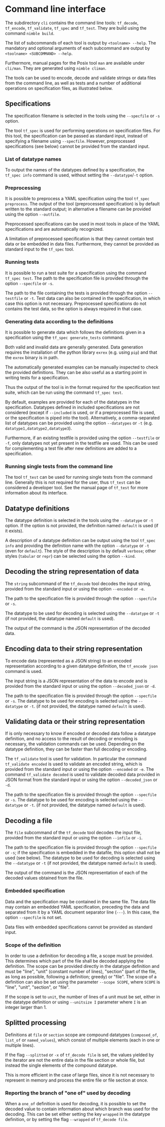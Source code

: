 # Command line interface

The subdirectory `cli` contains the command line tools: `tf_decode`,
`tf_encode`, `tf_validate`, `tf_spec` and `tf_test`.
They are build using the command `nimble build`.

The list of subcommands of each tool is output by `<toolname> --help`.
The mandatory and optional arguments of each subcommand are output by
`<toolname> <SUBCOMMAND> --help`.

Furthermore, manual pages for the Posix tool `man` are available under
`cli/man`. They are generated using `nimble climan`.

The tools can be used to encode, decode and validate strings or data files
from the command line, as well as tests and a number of additional
operations on specification files, as illustrated below.

## Specifications

The specification filename is selected in the tools using the `--specfile`
or `-s` option.

The tool `tf_spec` is used for performing operations
on specification files. For this tool, the specification can be
passed as standard input, instead of specifying a filename
using `--specfile`. However, preprocessed
specifications (see below) cannot be provided from the standard input.

### List of datatype names

To output the names of the datatypes defined by a specification,
the `tf_spec info` command is used, without setting the
`--datatype`/`-t` option.

### Preprocessing

It is possible to preprocess a YAML specification using the tool
`tf_spec preprocess`. The output of the tool (preprocessed
specification) is by default written to the standard output; in alternative
a filename can be provided using the option `--outfile`.

Preprocessed specifications can be used in most tools in place
of the YAML specifications and are automatically
recognized.

A limitation of preprocessed specification is that they cannot
contain test data or be embedded in data files.
Furthermore, they cannot be provided as standard input to the
`tf_spec` tool.

### Running tests

It is possible to run a test suite for a specification using the
command `tf_spec test`.
The path to the specification file is provided through
the option `--specfile` or `-s`.

The path to the file containing the tests is provided through
the option `--testfile` or `-t`. Test data can also be contained
in the specification, in which case this option is not
necessary. Preprocessed specifications do not contains
the test data, so the option is always required in that case.

### Generating data according to the definitions

It is possible to generate data which follows the definitions given
in a specification using the `tf_spec generate_tests` command.

Both valid and invalid data are generally
generated. Data generation requires the installation of the
python library `exrex` (e.g. using `pip`) and that the
`exrex` binary is in path.

The automatically generated examples can be manually inspected
to check the provided definitions. They can be also useful
as a starting point in writing tests for a specification.

Thus the output of the tool is in the format required
for the specification test suite, which can be run using the command
`tf_spec test`.

By default, examples are provided for each of the datatypes
in the specification. Datatypes defined in included specifications
are not considered (except if `--included` is used, or if a preprocessed
file is used, or the specification is piped into the tool).
Alternatively, a comma-separated list of datatypes can be provided using
the option `--datatypes` or `-t` (e.g. `datatype1,datatype2,datatype3`).

Furthermore, if an existing testfile is provided using the option `--testfile`
or `-f`, only datatypes not yet present in the testfile are
used. This can be used for complementing a test file after
new definitions are added to a specification.

### Running single tests from the command line

The tool `tf_test` can be used for running single tests
from the command line. Generally this is not required for the
user, thus `tf_test` can be considered a developer tool.
See the manual page of `tf_test` for more information
about its interface.

## Datatype definitions

The datatype definition is selected in the tools using the
`--datatype` or `-t` option. If the option is not provided,
the definition named `default` is used (if it exists).

A description of a datatype definition can be output
using the tool `tf_spec info` and providing the definition
name with the option `--datatype` or `-t` (even for `default`).
The style of the description is by default `verbose`;
other styles (`tabular` or `repr`) can be selected
using the option `--kind`.

## Decoding the string representation of data

The `string` subcommand of the `tf_decode` tool
decodes the input string, provided from the
standard input or using the option `--encoded` or `-e`.

The path to the specification file is provided through
the option `--specfile` or `-s`.

The datatype to be used for
decoding is selected using the `--datatype` or `-t` (if not provided,
the datatype named `default` is used).

The output of the command is the JSON representation of the
decoded data.

## Encoding data to their string representation

To encode data (represented as a JSON string) to an encoded representation
according to a given datatype definition, the `tf_encode json`
command is used.

The input string is a JSON representation of
the data to encode and is provided from the standard input or
using the option `--decoded_json` or `-d`.

The path to the specification file is provided through the option `--specfile`
or `-s`. The datatype to be used for
encoding is selected using the `--datatype` or `-t`.
(if not provided, the datatype named `default` is used).

## Validating data or their string representation

If is only necessary to know if encoded or decoded data follow a
datatype definition, and no access to the result of decoding or encoding is
necessary, the validation commands can be used. Depending on the datatype
definition, they can be faster than full decoding or encoding.

The `tf_validate` tool is used for validation. In particular the
command `tf_validate encoded` is used to validate an encoded string,
which is provided from the standard input or using
the option `--encoded` or `-e`. The command `tf_validate decoded`
is used to validate decoded data
provided in JSON format from the standard input or
using the option `--decoded_json` or `-d`.

The path to the specification file is provided through the option `--specfile`
or `-s`. The datatype to be used for
encoding is selected using the `--datatype` or `-t`.
(if not provided, the datatype named `default` is used).

## Decoding a file

The `file` subcommand of the `tf_decode` tool
decodes the input file, provided from the
standard input or using the option `--infile` or `-i`.

The path to the specification file is provided through
the option `--specfile` or `-s`; if the specification is embedded
in the datafile, this option shall not be used (see below).
The datatype to be used for
decoding is selected using the `--datatype` or `-t` (if not provided,
the datatype named `default` is used).

The output of the command is the JSON representation of each of the
decoded values obtained from the file.

### Embedded specification

Data and the specification may be contained in the same file. The data
file may contain an embedded YAML specification, preceding the data and
separated from it by a YAML document separator line (`---`).
In this case, the option `--specfile` is not set.

Data files with embedded specifications cannot be provided
as standard input.

### Scope of the definition

In order to use a definition for decoding a file, a scope must be provided.
This determines which part of the file shall be decoded applying the definition.
The scope can be provided directly in the datatype definition and must be
"line", "unit" (constant number of lines), "section" (part of the file, as long
as possible, following a definition; greedy) or "file".
The scope of a definition can also be set using the parameter `--scope SCOPE`,
where `SCOPE` is "line", "unit", "section", or "file".

If the scope is set to `unit`, the number of lines of a unit must be set,
either in the datatype definition or using `--unitsize I` parameter
where `I` is an integer larger than 1.

## Splitted processing

Definitions at `file` or `section` scope are compound datatypes
(`composed_of`, `list_of` or `named_values`), which consist of multiple
elements (each in one or multiple lines).

If the flag `--splitted` or `-x` of
`tf_decode file` is set, the values yielded by the iterator are not the entire
data in the file section or whole file, but instead the single elements of
the compound datatype.

This is more efficient in the case of
large files, since it is not necessary to represent in memory and process
the entire file or file section at once.

### Reporting the branch of "one of" used by decoding

When a `one_of` definition is used for decoding, it is possible to set the
decoded value to contain information about which branch was used for the
decoding. This can be set either setting the key `wrapped` in the
datatype definition, or by setting the flag `--wrapped` of
`tf_decode file`.
